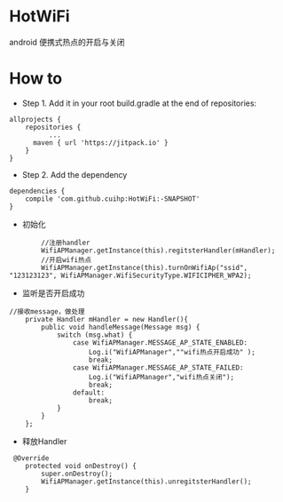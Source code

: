# HotWiFi
  android 便携式热点的开启与关闭

# How to


* Step 1. Add it in your root build.gradle at the end of repositories:
```
allprojects {
	repositories {
          ...
	  maven { url 'https://jitpack.io' }
	}
}
```
* Step 2. Add the dependency
```
dependencies {
	compile 'com.github.cuihp:HotWiFi:-SNAPSHOT'
}
```

* 初始化

```
        //注册handler
        WifiAPManager.getInstance(this).regitsterHandler(mHandler);
        //开启wifi热点
        WifiAPManager.getInstance(this).turnOnWifiAp("ssid", "123123123", WifiAPManager.WifiSecurityType.WIFICIPHER_WPA2);
```

* 监听是否开启成功

```
//接收message，做处理
    private Handler mHandler = new Handler(){
        public void handleMessage(Message msg) {
            switch (msg.what) {
                case WifiAPManager.MESSAGE_AP_STATE_ENABLED:
                    Log.i("WifiAPManager",""wifi热点开启成功" );
                    break;
                case WifiAPManager.MESSAGE_AP_STATE_FAILED:
                    Log.i("WifiAPManager","wifi热点关闭");
                    break;
                default:
                    break;
            }
        }
    };
```

* 释放Handler

```
 @Override
    protected void onDestroy() {
        super.onDestroy();
        WifiAPManager.getInstance(this).unregitsterHandler();
    }
 ```

